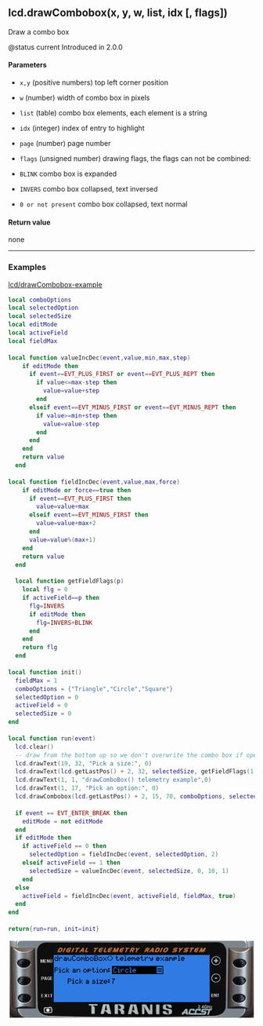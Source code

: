 <!-- This file was generated by the script. Do not edit it, any changes will be lost! -->

## lcd.drawCombobox(x, y, w, list, idx [, flags])



Draw a combo box

@status current Introduced in 2.0.0


#### Parameters

* `x,y` (positive numbers) top left corner position

* `w` (number) width of combo box in pixels

* `list` (table) combo box elements, each element is a string

* `idx` (integer) index of entry to highlight

* `page` (number) page number

* `flags` (unsigned number) drawing flags, the flags can not be combined:
 * `BLINK` combo box is expanded
 * `INVERS` combo box collapsed, text inversed
 * `0 or not present` combo box collapsed, text normal



#### Return value

none



---

### Examples

<a class="dlbtn" href="https://raw.githubusercontent.com/opentx/lua-reference-guide/master/lcd/drawCombobox-example.lua">lcd/drawCombobox-example</a>

```lua
local comboOptions
local selectedOption
local selectedSize
local editMode
local activeField
local fieldMax

local function valueIncDec(event,value,min,max,step)
    if editMode then
      if event==EVT_PLUS_FIRST or event==EVT_PLUS_REPT then
        if value<=max-step then
          value=value+step
        end
      elseif event==EVT_MINUS_FIRST or event==EVT_MINUS_REPT then
        if value>=min+step then
          value=value-step
        end
      end
    end
    return value
  end

local function fieldIncDec(event,value,max,force)
    if editMode or force==true then
      if event==EVT_PLUS_FIRST then
        value=value+max
      elseif event==EVT_MINUS_FIRST then
        value=value+max+2
      end
      value=value%(max+1)
    end
    return value
  end
  
  local function getFieldFlags(p)
    local flg = 0
    if activeField==p then
      flg=INVERS
      if editMode then
        flg=INVERS+BLINK
      end
    end
    return flg
  end

local function init()
  fieldMax = 1
  comboOptions = {"Triangle","Circle","Square"}
  selectedOption = 0
  activeField = 0
  selectedSize = 0
end

local function run(event)
  lcd.clear()
  -- draw from the bottom up so we don't overwrite the combo box if open
  lcd.drawText(19, 32, "Pick a size:", 0)
  lcd.drawText(lcd.getLastPos() + 2, 32, selectedSize, getFieldFlags(1))
  lcd.drawText(1, 1, "drawComboBox() telemetry example",0)
  lcd.drawText(1, 17, "Pick an option:", 0)
  lcd.drawCombobox(lcd.getLastPos() + 2, 15, 70, comboOptions, selectedOption, getFieldFlags(0))
  
  if event == EVT_ENTER_BREAK then
    editMode = not editMode
  end
  if editMode then
    if activeField == 0 then
      selectedOption = fieldIncDec(event, selectedOption, 2)
    elseif activeField == 1 then
      selectedSize = valueIncDec(event, selectedSize, 0, 10, 1)
    end
  else
    activeField = fieldIncDec(event, activeField, fieldMax, true)
  end
end

return{run=run, init=init}
```

![](drawCombobox-example.png)

